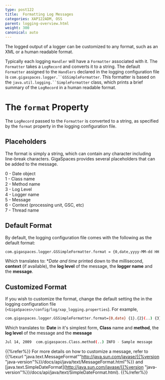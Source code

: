 ```yaml
---
type: post122
title:  Formatting Log Messages
categories: XAP122ADM, OSS
parent: logging-overview.html
weight: 300
canonical: auto
---
```




The logged output of a logger can be customized to any format, such as an XML or a human readable format.

Typically each logging `Handler` will have a `Formatter` associated with it. The `Formatter` takes a `LogRecord` and converts it to a string. The default `Formatter` assigned to the `Handlers` declared in the logging configuration file is `com.gigaspaces.logger.``GSSimpleFormatter`. This formatter is based on the `java.util.logging.``SimpleFormatter` class, which prints a brief summary of the `LogRecord` in a human readable format.

# The `format` Property

The `LogRecord` passed to the `Formatter` is converted to a string, as specified by the `format` property in the logging configuration file.

## Placeholders

The format is simply a string, which can contain any character including line-break characters. GigaSpaces provides several placeholders that can be added to the message.

0 - Date object<br>
1 - Class name<br>
2 - Method name<br>
3 - Log Level<br>
4 - Logger name<br>
5 - Message<br>
6 - Context (processing unit, GSC, etc)<br>
7 - Thread name

## Default Format

By default, the logging configuration file comes with the following as the default format:


```bash
com.gigaspaces.logger.GSSimpleFormatter.format = {0,date,yyyy-MM-dd HH:mm:ss,SSS} {6} {3} [{4}] - {5}
```

Which translates to: **Date and time* printed down to the millisecond, **context** (if available), the **log level** of the message, the **logger name** and the **message**.

## Customized Format

If you wish to customize the format, change the default setting the in the logging configuration file (`<GigaSpaces>/config/log/xap_logging.properties`).
For example,


```bash
com.gigaspaces.logger.GSSimpleFormatter.format={0,date} {1}.{2}(..) {3} - {5}
```

Which translates to: **Date** in it's simplest form, **Class** name and **method**, the **log level** of the message and the **message**


```bash
Jul 14, 2009  com.gigaspaces.Class.method(..) INFO - Sample message
```

{{%refer%}}
For more details on how to customize a message, refer to {{%exurl "java.text.MessageFormat""http://java.sun.com/javase/{{%version "java-version"%}}/docs/api/java/text/MessageFormat.html"%}} and [java.text.SimpleDateFormat](http://java.sun.com/javase/{{%version "java-version"%}}/docs/api/java/text/SimpleDateFormat.html).
{{%/refer%}}
